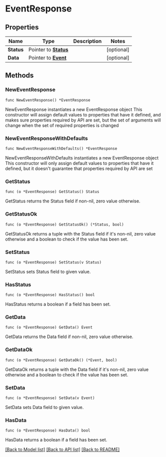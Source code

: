 # EventResponse

## Properties

Name | Type | Description | Notes
------------ | ------------- | ------------- | -------------
**Status** | Pointer to [**Status**](Status.md) |  | [optional] 
**Data** | Pointer to [**Event**](Event.md) |  | [optional] 

## Methods

### NewEventResponse

`func NewEventResponse() *EventResponse`

NewEventResponse instantiates a new EventResponse object
This constructor will assign default values to properties that have it defined,
and makes sure properties required by API are set, but the set of arguments
will change when the set of required properties is changed

### NewEventResponseWithDefaults

`func NewEventResponseWithDefaults() *EventResponse`

NewEventResponseWithDefaults instantiates a new EventResponse object
This constructor will only assign default values to properties that have it defined,
but it doesn't guarantee that properties required by API are set

### GetStatus

`func (o *EventResponse) GetStatus() Status`

GetStatus returns the Status field if non-nil, zero value otherwise.

### GetStatusOk

`func (o *EventResponse) GetStatusOk() (*Status, bool)`

GetStatusOk returns a tuple with the Status field if it's non-nil, zero value otherwise
and a boolean to check if the value has been set.

### SetStatus

`func (o *EventResponse) SetStatus(v Status)`

SetStatus sets Status field to given value.

### HasStatus

`func (o *EventResponse) HasStatus() bool`

HasStatus returns a boolean if a field has been set.

### GetData

`func (o *EventResponse) GetData() Event`

GetData returns the Data field if non-nil, zero value otherwise.

### GetDataOk

`func (o *EventResponse) GetDataOk() (*Event, bool)`

GetDataOk returns a tuple with the Data field if it's non-nil, zero value otherwise
and a boolean to check if the value has been set.

### SetData

`func (o *EventResponse) SetData(v Event)`

SetData sets Data field to given value.

### HasData

`func (o *EventResponse) HasData() bool`

HasData returns a boolean if a field has been set.


[[Back to Model list]](../README.md#documentation-for-models) [[Back to API list]](../README.md#documentation-for-api-endpoints) [[Back to README]](../README.md)



